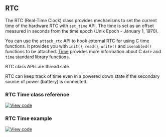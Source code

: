 ## RTC

The RTC (Real-Time Clock) class provides mechanisms to set the current time of the hardware RTC with `set_time` API. The time is set as an offset measured in seconds from the time epoch (Unix Epoch - January 1, 1970).

You can use the `attach_rtc` API to hook external RTC for using C time functions. It provides you with `init()`, `read()`, `write()` and `isenabled()` functions to be attached. <a href="/docs/v5.7/reference/time.html" target="_blank">Time</a> provides more information about C `date` and `time` standard library functions.

RTC class APIs are thread safe.

RTC can keep track of time even in a powered down state if the secondary source of power (battery) is connected.

### RTC Time class reference

[![View code](https://www.mbed.com/embed/?type=library)](http://os-doc-builder.test.mbed.com/docs/v5.7/mbed-os-api-doxy/mbed__rtc__time_8h_source.html)

### RTC Time example

[![View code](https://www.mbed.com/embed/?url=https://os.mbed.com/teams/mbed_example/code/time_HelloWorld/)](https://os.mbed.com/teams/mbed_example/code/time_HelloWorld/file/8593c9813840/main.cpp)
